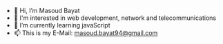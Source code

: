 - 👋 Hi, I’m Masoud Bayat
- 👀 I'm interested in web development, network and telecommunications 
- 🌱 I’m currently learning javaScript
- 📫 This is my E-Mail: masoud.bayat94@gmail.com

<!---
masoudbayat94/masoudbayat94 is a ✨ special ✨ repository because its `README.md` (this file) appears on your GitHub profile.
You can click the Preview link to take a look at your changes.
--->
